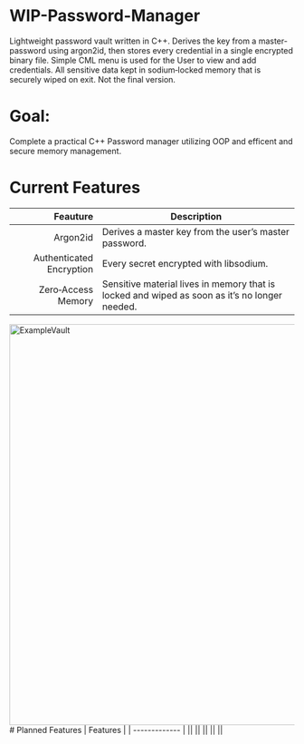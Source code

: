 # WIP-Password-Manager
Lightweight password vault written in C++. Derives the key from a master-password using argon2id, then stores every credential in a single encrypted binary file. Simple CML menu is used for the User to view and add credentials. All sensitive data kept in sodium‑locked memory that is securely wiped on exit. Not the final version. 
# Goal: 
Complete a practical C++ Password manager utilizing OOP and efficent and secure memory management.
# Current Features
| Feauture | Description |
|-----:|-----------|
|     Argon2id | Derives a master key from the user’s master password.|
|     Authenticated Encryption| Every secret encrypted with libsodium.|
|     Zero‑Access Memory| Sensitive material lives in memory that is locked and wiped as soon as it’s no longer needed.|
<img width="951" height="707" alt="ExampleVault" src="https://github.com/user-attachments/assets/d3922494-9a7f-4836-8172-aa7b01885f84" />
# Planned Features
| Features |
| ------------- |
||
||
||
||
||
